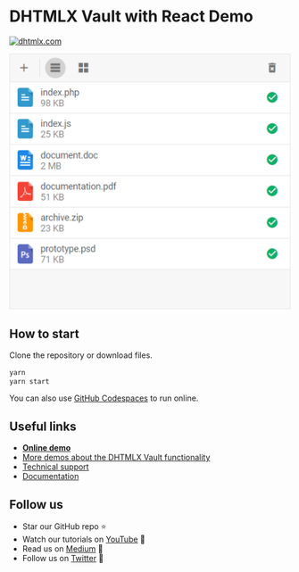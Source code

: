 # DHTMLX Vault with React Demo

[![dhtmlx.com](https://img.shields.io/badge/made%20by-DHTMLX-blue)](https://dhtmlx.com/)    

![DHTMLX Vault with Angular Demo](https://raw.githubusercontent.com/DHTMLX/react-vault-demo/master/vault.png) 


## How to start

Clone the repository or download files.

```
yarn 
yarn start
```

You can also use [GitHub Codespaces](https://docs.github.com/en/codespaces/developing-in-a-codespace/creating-a-codespace-for-a-repository) to run online.

## Useful links

- **[Online demo](https://replit.com/@dhtmlx/dhtmlx-vault-with-react)**
- [More demos about the DHTMLX Vault functionality](https://snippet.dhtmlx.com/26x2jra2?tag=vault)
- [Technical support ](https://forum.dhtmlx.com/c/vault)
- [Documentation](https://docs.dhtmlx.com/vault)

## Follow us

- Star our GitHub repo :star:
- Watch our tutorials on [YouTube](https://www.youtube.com/user/dhtmlx/videos) :eyes:
- Read us on [Medium](https://dhtmlx.medium.com) :newspaper:
- Follow us on [Twitter](https://twitter.com/dhtmlx) :feet:
